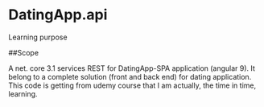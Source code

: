 # DatingApp.api
Learning purpose

##Scope

A net. core 3.1 services REST for DatingApp-SPA application (angular 9). It belong to a complete solution (front and back end) for dating application. This code is getting from udemy course that I am actually, the time in time, learning.
